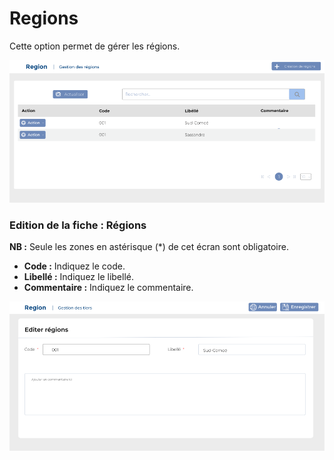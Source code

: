 # Regions

Cette option permet de gérer les régions.

![](../../../.gitbook/assets/Region-home.PNG)

### **Edition de la fiche :** Régions&#x20;

**NB :** Seule les zones en astérisque (\*) de cet écran sont obligatoire.

* **Code :** Indiquez le code.
* **Libellé :** Indiquez le libellé.
* **Commentaire :** Indiquez le commentaire.

![](../../../.gitbook/assets/region-edit.PNG)

###

